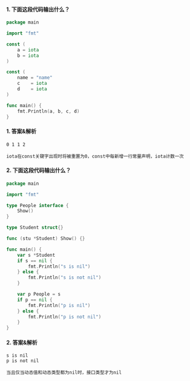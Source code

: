#### 1. 下面这段代码输出什么？

```go
package main

import "fmt"

const (
	a = iota
	b = iota
)

const (
	name = "name"
	c    = iota
	d    = iota
)

func main() {
	fmt.Println(a, b, c, d)
}
```

#### 1. 答案&解析

```text
0 1 1 2

iota在const关键字出现时将被重置为0，const中每新增一行常量声明，iota计数一次
```

#### 2. 下面这段代码输出什么？

```go
package main

import "fmt"

type People interface {
	Show()
}

type Student struct{}

func (stu *Student) Show() {}

func main() {
	var s *Student
	if s == nil {
		fmt.Println("s is nil")
	} else {
		fmt.Println("s is not nil")
	}

	var p People = s
	if p == nil {
		fmt.Println("p is nil")
	} else {
		fmt.Println("p is not nil")
	}
}
```

#### 2. 答案&解析

```text
s is nil
p is not nil

当且仅当动态值和动态类型都为nil时，接口类型才为nil
```
